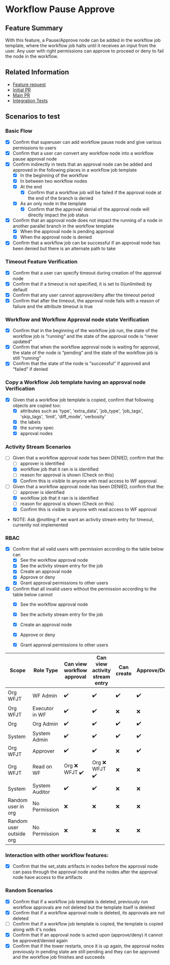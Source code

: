 # Workflow Pause Approve

## Feature Summary
With this feature, a Pause/Approve node can be added in the workflow job template, where the workflow job halts until it receives an input from the user.
Any user with right permissions can approve to proceed or deny to fail the node in the workflow.

## Related Information
* [Feature request](https://github.com/ansible/awx/issues/1206)
* [Initial PR](https://github.com/ansible/awx/pull/2352)
* [Main PR](https://github.com/ansible/awx/pull/3801)
* [Integration Tests](https://github.com/ansible/tower-qa/blob/workflow_pause_approve/tests/api/workflows/test_workflow_approval_nodes.py)

## Scenarios to test

### Basic Flow

- [x] Confirm that superuser can add workflow pause node and give various permissions to users
- [x] Confirm that a user can convert any workflow node into a workflow pause approval node
- [x] Confirm indirectly in tests that an approval node can be added and approved in the following places in a workflow job template
    - [x] In the beginning of the workflow
    - [x] In between two workflow nodes
    - [x] At the end
        - [x] Confirm that a workflow job will be failed if the approval node at the end of the branch is denied
    - [x] As an only node in the template
        - [x] Confirm that the approval/ denial of the approval node will directly impact the job status
- [x] Confirm that an approval node does not impact the running of a node in another parallel branch in the workflow template
    - [x] When the approval node is pending approval
    - [x] When the approval node is denied
- [x] Confirm that a workflow job can be successful if an approval node has been denied but there is an alternate path to take

### Timeout Feature Verification

- [x] Confirm that a user can specify timeout during creation of the approval node
- [x] Confirm that if a timeout is not specified, it is set to 0(unlimited) by default
- [x] Confirm that any user cannot approve/deny after the timeout period
- [x] Confirm that after the timeout, the approval node fails with a reason of failure and the attribute timeout is true

### Workflow and Workflow Approval node state Verification

- [x] Confirm that in the beginning of the workflow job run, the state of the workflow job is “running” and the state of the approval node is “never updated”
- [x] Confirm that when the workflow approval node is waiting for approval, the state of the node is “pending” and the state of the workflow job is still “running”
- [x] Confirm that the state of the node is “successful” if approved and “failed” if denied

### Copy a Workflow Job template having an approval node Verification

- [x] Given that a workflow job template is copied, confirm that following objects are copied too:
    - [x] attributes such as 'type', 'extra_data', 'job_type', 'job_tags', 'skip_tags', 'limit', 'diff_mode', 'verbosity'
    - [x] the labels
    - [x] the survey spec
    - [x] approval nodes

### Activity Stream Scenarios

- [ ] Given that a workflow approval node has been DENIED, confirm that the:
    - [ ] approver is identified
    - [x] workflow job that it ran is is identified
    - [ ] reason for approval is shown (Check on this)
    - [x] Confirm this is visible to anyone with read access to WF approval
- [ ] Given that a workflow approval node has been DENIED, confirm that the:
    - [ ] approver is identified
    - [x] workflow job that it ran is is identified
    - [ ] reason for approval is shown (Check on this)
    - [x] Confirm this is visible to anyone with read access to WF approval
- NOTE: Ask @notting if we want an activity stream entry for timeout, currently not implemented

### RBAC

- [x] Confirm that all valid users with permission according to the table below can
    - [x] See the workflow approval node
    - [x] See the activity stream entry for the job
    - [x] Create an approval node
    - [x] Approve or deny
    - [x] Grant approval permissions to other users
- [x] Confirm that all invalid users without the permission according to the table below cannot
    - [x] See the workflow approval node
    - [x] See the activity stream entry for the job
    - [x] Create an approval node
    - [x] Approve or deny
    - [x] Grant approval permissions to other users


| Scope  | Role Type | Can view workflow approval  | Can view activity stream entry | Can create  | Approve/Deny |Grant approval  |
| ------------- | ------------- | ------------- | ------------- | ------------- | ------------- | ------------- |
| Org <br> WFJT | WF Admin | ✔️ | ✔️ | ✔️ | ✔️ | Org ❌ <br> WFJT ✔️ |
| Org <br> WFJT | Executor in WF | ✔️ | ✔️ | ❌ | ❌ | ❌ |
| Org | Org Admin | ✔️ | ✔️ | ✔️ | ✔️ | ✔️ |
| System | System Admin | ✔️ | ✔️ | ✔️ | ✔️ | ✔️ |
| Org <br> WFJT | Approver | ✔️ | ✔️ | ❌️ | ✔️ | ❌ |
| Org <br> WFJT | Read on WF | Org ❌ <br> WFJT ✔️ | Org ❌ <br> WFJT ✔️ | ❌ | ❌ | ❌ |
| System | System Auditor | ✔️ | ✔️ | ❌ | ❌ | ❌ |
| Random user in org | No Permission | ❌ | ❌ | ❌ | ❌ | ❌ |
| Random user outside org | No Permission | ❌ | ❌ | ❌ | ❌ | ❌ |

### Interaction with other workflow features:

- [x] Confirm that the set_stats artifacts in nodes before the approval node can pass through the approval node and the nodes after the approval node have access to the artifacts

### Random Scenarios

- [x] Confirm that if a workflow job template is deleted, previously run workflow approvals are not deleted but the template itself is deleted
- [x] Confirm that if a workflow approval node is deleted, its approvals are not deleted
- [ ] Confirm that if a workflow job template is copied, the template is copied along with it's nodes
- [x] Confirm that if an approval node is acted upon (approve/deny) it cannot be approved/denied again
- [x] Confirm that if the tower restarts, once it is up again, the approval nodes previously in pending state are still pending and they can be approved and the workflow job finishes and succeeds
